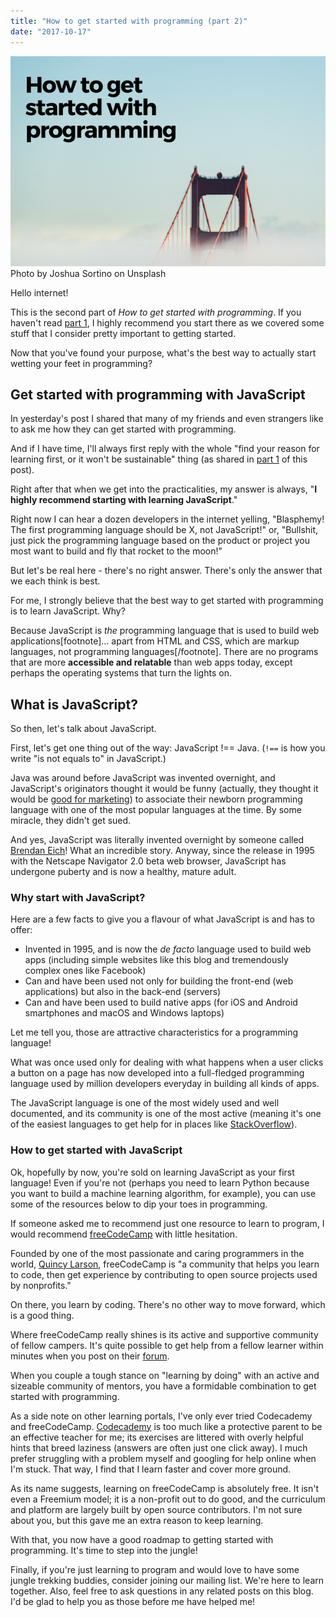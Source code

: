 ```yaml
---
title: "How to get started with programming (part 2)"
date: "2017-10-17"
---
```


![how to get started with programming banner nickang blog](images/how-to-get-started-with-programming-banner-nickang-blog.png) Photo by Joshua Sortino on Unsplash

Hello internet!

This is the second part of _How to get started with programming_. If you haven't read [part 1](/2017-10-16-get-started-programming-part-1/), I highly recommend you start there as we covered some stuff that I consider pretty important to getting started.

Now that you've found your purpose, what's the best way to actually start wetting your feet in programming?

## Get started with programming with JavaScript

In yesterday's post I shared that many of my friends and even strangers like to ask me how they can get started with programming.

And if I have time, I'll always first reply with the whole "find your reason for learning first, or it won't be sustainable" thing (as shared in [part 1](/2017-10-16-get-started-programming-part-1/) of this post).

Right after that when we get into the practicalities, my answer is always, "**I highly recommend starting with learning JavaScript**."

Right now I can hear a dozen developers in the internet yelling, "Blasphemy! The first programming language should be X, not JavaScript!" or, "Bullshit, just pick the programming language based on the product or project you most want to build and fly that rocket to the moon!"

But let's be real here - there's no right answer. There's only the answer that we each think is best.

For me, I strongly believe that the best way to get started with programming is to learn JavaScript. Why?

Because JavaScript is _the_ programming language that is used to build web applications\[footnote\]... apart from HTML and CSS, which are markup languages, not programming languages\[/footnote\]. There are no programs that are more **accessible and relatable** than web apps today, except perhaps the operating systems that turn the lights on.

## What is JavaScript?

So then, let's talk about JavaScript.

First, let's get one thing out of the way: JavaScript !== Java. (`!==` is how you write "is not equals to" in JavaScript.)

Java was around before JavaScript was invented overnight, and JavaScript's originators thought it would be funny (actually, they thought it would be [good for marketing](https://en.wikipedia.org/wiki/JavaScript#Beginnings_at_Netscape)) to associate their newborn programming language with one of the most popular languages at the time. By some miracle, they didn't get sued.

And yes, JavaScript was literally invented overnight by someone called [Brendan Eich](https://en.wikipedia.org/wiki/Brendan_Eich)! What an incredible story. Anyway, since the release in 1995 with the Netscape Navigator 2.0 beta web browser, JavaScript has undergone puberty and is now a healthy, mature adult.

### Why start with JavaScript?

Here are a few facts to give you a flavour of what JavaScript is and has to offer:

- Invented in 1995, and is now the _de facto_ language used to build web apps (including simple websites like this blog and tremendously complex ones like Facebook)
- Can and have been used not only for building the front-end (web applications) but also in the back-end (servers)
- Can and have been used to build native apps (for iOS and Android smartphones and macOS and Windows laptops)

Let me tell you, those are attractive characteristics for a programming language!

What was once used only for dealing with what happens when a user clicks a button on a page has now developed into a full-fledged programming language used by million developers everyday in building all kinds of apps.

The JavaScript language is one of the most widely used and well documented, and its community is one of the most active (meaning it's one of the easiest languages to get help for in places like [StackOverflow](http://redmonk.com/sogrady/2017/06/08/language-rankings-6-17/)).

### How to get started with JavaScript

Ok, hopefully by now, you're sold on learning JavaScript as your first language! Even if you're not (perhaps you need to learn Python because you want to build a machine learning algorithm, for example), you can use some of the resources below to dip your toes in programming.

If someone asked me to recommend just one resource to learn to program, I would recommend [freeCodeCamp](https://freecodecamp.org) with little hesitation.

Founded by one of the most passionate and caring programmers in the world, [Quincy Larson](https://medium.com/@quincylarson), freeCodeCamp is "a community that helps you learn to code, then get experience by contributing to open source projects used by nonprofits."

On there, you learn by coding. There's no other way to move forward, which is a good thing.

Where freeCodeCamp really shines is its active and supportive community of fellow campers. It's quite possible to get help from a fellow learner within minutes when you post on their [forum](https://forum.freecodecamp.org/).

When you couple a tough stance on "learning by doing" with an active and sizeable community of mentors, you have a formidable combination to get started with programming.

As a side note on other learning portals, I've only ever tried Codecademy and freeCodeCamp. [Codecademy](https://www.codecademy.com/) is too much like a protective parent to be an effective teacher for me; its exercises are littered with overly helpful hints that breed laziness (answers are often just one click away). I much prefer struggling with a problem myself and googling for help online when I'm stuck. That way, I find that I learn faster and cover more ground.

As its name suggests, learning on freeCodeCamp is absolutely free. It isn't even a Freemium model; it is a non-profit out to do good, and the curriculum and platform are largely built by open source contributors. I'm not sure about you, but this gave me an extra reason to keep learning.

With that, you now have a good roadmap to getting started with programming. It's time to step into the jungle!

Finally, if you're just learning to program and would love to have some jungle trekking buddies, consider joining our mailing list. We're here to learn together. Also, feel free to ask questions in any related posts on this blog. I'd be glad to help you as those before me have helped me!
